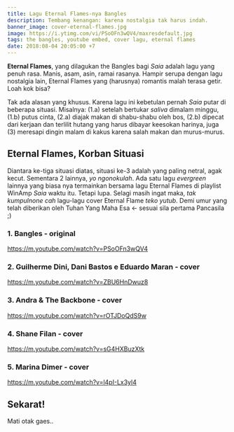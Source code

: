 ```yaml
---
title: Lagu Eternal Flames-nya Bangles
description: Tembang kenangan: karena nostalgia tak harus indah.
banner_image: cover-eternal-flames.jpg
image: https://i.ytimg.com/vi/PSoOFn3wQV4/maxresdefault.jpg
tags: the bangles, youtube embed, cover lagu, eternal flames
date: 2018:08-04 20:05:00 +7
---
```

**Eternal Flames**, yang dilagukan the Bangles bagi _Saia_ adalah lagu yang penuh rasa. Manis, asam, asin, ramai rasanya. Hampir serupa dengan lagu nostalgia lain, Eternal Flames yang (harusnya) romantis malah terasa getir. Loah kok bisa?<!--more-->

Tak ada alasan yang khusus. Karena lagu ini kebetulan pernah _Saia_ putar di beberapa situasi. Misalnya: (1.a) setelah bertukar _saliva_ dimalam minggu, (1.b) putus cinta, (2.a) diajak makan di shabu-shabu oleh bos, (2.b) dipecat dari kerjaan dan terlilit hutang yang harus dibayar keesokan harinya, juga (3) meresapi dingin malam di kakus karena salah makan dan murus-murus.

## Eternal Flames, Korban Situasi

Diantara ke-tiga situasi diatas, situasi ke-3 adalah yang paling netral, agak kecut. Sementara 2 lainnya, _yo ngonokulah_. Ada satu lagu _evergreen_ lainnya yang biasa nya termainkan bersama lagu Eternal Flames di playlist WinAmp _Saia_ waktu itu. Tetapi lupa. Selagi masih ingat maka, _tak kumpulnone cah_ lagu-lagu cover Eternal Flame _teko yutub_. Demi umur yang telah diberikan oleh Tuhan Yang Maha Esa <- sesuai sila pertama Pancasila ;)

### 1. Bangles - original

https://m.youtube.com/watch?v=PSoOFn3wQV4

### 2. Guilherme Dini, Dani Bastos e Eduardo Maran - cover

https://m.youtube.com/watch?v=ZBU6HnDwuz8

### 3. Andra & The Backbone - cover

https://m.youtube.com/watch?v=rOTJDoQdS9w

### 4. Shane Filan - cover

https://m.youtube.com/watch?v=sG4HXBuzXtk

### 5. Marina Dimer - cover

https://m.youtube.com/watch?v=l4pI-Lx3yl4

## Sekarat!

Mati otak gaes..
